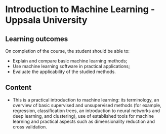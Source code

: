 # Introduction to Machine Learning - Uppsala University
## Learning outcomes
On completion of the course, the student should be able to:
* Explain and compare basic machine learning methods;
* Use machine learning software in practical applications;
* Evaluate the applicability of the studied methods.
## Content
* This is a practical introduction to machine learning: its terminology, an overview of basic supervised and unsupervised methods (for example, regression, classification trees, an introduction to neural networks and deep learning, and clustering), use of established tools for machine learning and practical aspects such as dimensionality reduction and cross validation.
